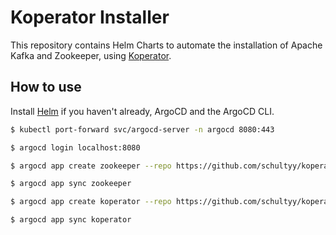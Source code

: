 # Koperator Installer

This repository contains Helm Charts to automate the installation of Apache Kafka and Zookeeper, using [Koperator](https://github.com/banzaicloud/koperator).

## How to use

Install [Helm](https://helm.sh) if you haven't already, ArgoCD and the ArgoCD CLI.

```bash
$ kubectl port-forward svc/argocd-server -n argocd 8080:443
```

```bash
$ argocd login localhost:8080
```

```bash
$ argocd app create zookeeper --repo https://github.com/schultyy/koperator-install.git --path zookeeper --dest-namespace zookeeper --dest-server https://kubernetes.default.svc --sync-option Server-Side-Apply=true
```

```bash
$ argocd app sync zookeeper
```

```bash
$ argocd app create koperator --repo https://github.com/schultyy/koperator-install.git --path koperator --dest-namespace kafka --dest-server https://kubernetes.default.svc --sync-option Server-Side-Apply=true --sync-option validate=false
```

```bash
$ argocd app sync koperator
```
